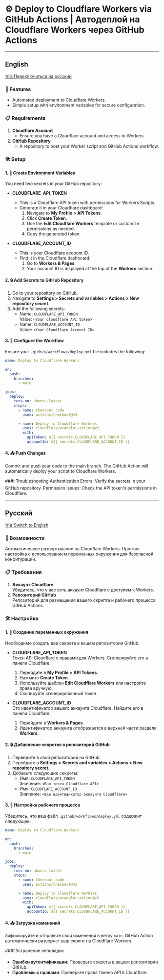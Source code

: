 
# ⚙️ Deploy to Cloudflare Workers via GitHub Actions | Автодеплой на Cloudflare Workers через GitHub Actions

---

## English
[🇷🇺 Переключиться на русский](#русский)

### 🚀 Features
- Automated deployment to Cloudflare Workers.
- Simple setup with environment variables for secure configuration.

### 📋 Requirements
1. **Cloudflare Account**  
   - Ensure you have a Cloudflare account and access to Workers.
2. **GitHub Repository**  
   - A repository to host your Worker script and GitHub Actions workflow.

### 🛠️ Setup

#### 1. 🔑 Create Environment Variables
You need two secrets in your GitHub repository:

- **CLOUDFLARE_API_TOKEN**  
  - This is a Cloudflare API token with permissions for Workers Scripts.  
  - Generate it in your Cloudflare dashboard:
    1. Navigate to **My Profile > API Tokens**.
    2. Click **Create Token**.
    3. Use the **Edit Cloudflare Workers** template or customize permissions as needed.
    4. Copy the generated token.

- **CLOUDFLARE_ACCOUNT_ID**  
  - This is your Cloudflare account ID.
  - Find it in the Cloudflare dashboard:
    1. Go to **Workers & Pages**.
    2. Your account ID is displayed at the top of the **Workers** section.

#### 2. 🔒 Add Secrets to GitHub Repository
1. Go to your repository on GitHub.
2. Navigate to **Settings > Secrets and variables > Actions > New repository secret**.
3. Add the following secrets:
   - Name: `CLOUDFLARE_API_TOKEN`  
     Value: `<Your Cloudflare API token>`
   - Name: `CLOUDFLARE_ACCOUNT_ID`  
     Value: `<Your Cloudflare Account ID>`

#### 3. 📜 Configure the Workflow
Ensure your `.github/workflows/deploy.yml` file includes the following:

```yaml
name: Deploy to Cloudflare Workers

on:
  push:
    branches:
      - main

jobs:
  deploy:
    runs-on: ubuntu-latest
    steps:
      - name: Checkout code
        uses: actions/checkout@v3

      - name: Deploy to Cloudflare Workers
        uses: cloudflare/wrangler-action@v2
        with:
          apiToken: ${{ secrets.CLOUDFLARE_API_TOKEN }}
          accountId: ${{ secrets.CLOUDFLARE_ACCOUNT_ID }}
```
#### 4. 📤 Push Changes
Commit and push your code to the main branch.
The GitHub Action will automatically deploy your script to Cloudflare Workers.

###❗ Troubleshooting
Authentication Errors: Verify the secrets in your GitHub repository.
Permission Issues: Check the API token's permissions in Cloudflare.

---

## Русский
[🇬🇧 Switch to English](#english)

### 🚀 Возможности
Автоматическое развертывание на Cloudflare Workers.
Простая настройка с использованием переменных окружения для безопасной конфигурации.

### 📋 Требования
1. **Аккаунт Cloudflare**  
   Убедитесь, что у вас есть аккаунт Cloudflare с доступом к Workers.
2. **Репозиторий GitHub**  
   Репозиторий для размещения вашего скрипта и рабочего процесса GitHub Actions.

### 🛠️ Настройка

#### 1. 🔑 Создание переменных окружения
Необходимо создать два секрета в вашем репозитории GitHub:

- **CLOUDFLARE_API_TOKEN**  
  Токен API Cloudflare с правами для Workers.
  Сгенерируйте его в панели Cloudflare:
  1. Перейдите в **My Profile > API Tokens**.
  2. Нажмите **Create Token**.
  3. Используйте шаблон **Edit Cloudflare Workers** или настройте права вручную.
  4. Скопируйте сгенерированный токен.

- **CLOUDFLARE_ACCOUNT_ID**  
  Это идентификатор вашего аккаунта Cloudflare.
  Найдите его в панели Cloudflare:
  1. Перейдите в **Workers & Pages**.
  2. Идентификатор аккаунта отображается в верхней части раздела **Workers**.

#### 2. 🔒 Добавление секретов в репозиторий GitHub
1. Перейдите в свой репозиторий на GitHub.
2. Перейдите в **Settings > Secrets and variables > Actions > New repository secret**.
3. Добавьте следующие секреты:
   - Имя: `CLOUDFLARE_API_TOKEN`  
     Значение: `<Ваш токен Cloudflare API>`
   - Имя: `CLOUDFLARE_ACCOUNT_ID`  
     Значение: `<Ваш идентификатор аккаунта Cloudflare>`

#### 3. 📜 Настройка рабочего процесса
Убедитесь, что ваш файл `.github/workflows/deploy.yml` содержит следующее:

```yaml
name: Deploy to Cloudflare Workers

on:
  push:
    branches:
      - main

jobs:
  deploy:
    runs-on: ubuntu-latest
    steps:
      - name: Checkout code
        uses: actions/checkout@v3

      - name: Deploy to Cloudflare Workers
        uses: cloudflare/wrangler-action@v2
        with:
          apiToken: ${{ secrets.CLOUDFLARE_API_TOKEN }}
          accountId: ${{ secrets.CLOUDFLARE_ACCOUNT_ID }}
```

#### 4. 📤 Загрузка изменений
Зафиксируйте и отправьте свои изменения в ветку `main`.
GitHub Action автоматически развернет ваш скрипт на Cloudflare Workers.

###❗ Устранение неполадок
- **Ошибки аутентификации**: Проверьте секреты в вашем репозитории GitHub.
- **Проблемы с правами**: Проверьте права токена API в Cloudflare.
